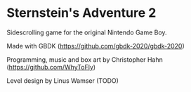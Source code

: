 # Sternstein's Adventure 2
Sidescrolling game for the original Nintendo Game Boy.

Made with GBDK (https://github.com/gbdk-2020/gbdk-2020)

Programming, music and box art by Christopher Hahn (https://github.com/WhyToFly)

Level design by Linus Wamser (TODO)
